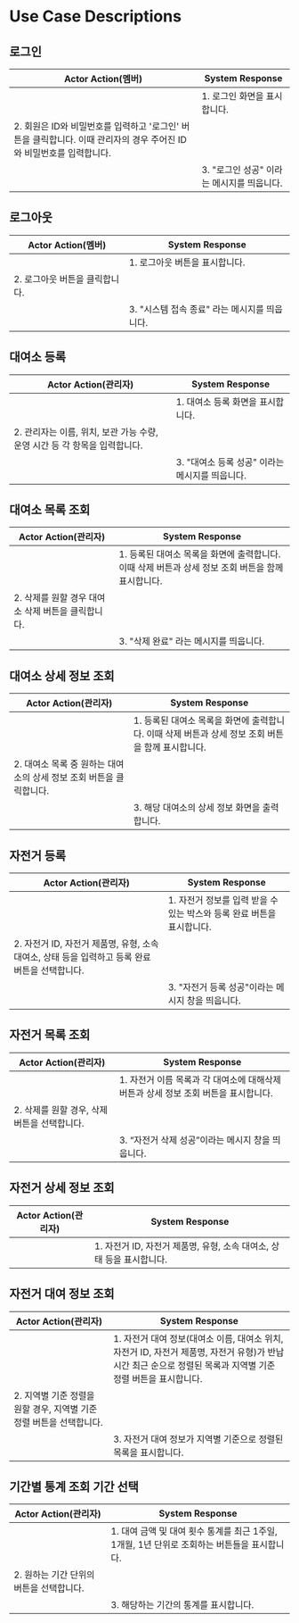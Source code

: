 # Use Case Descriptions

## 로그인

| Actor Action(멤버) | System Response |
| ------------ | --------------- |
| | 1. 로그인 화면을 표시합니다. |
| 2. 회원은 ID와 비밀번호를 입력하고 '로그인' 버튼을 클릭합니다. 이때 관리자의 경우 주어진 ID와 비밀번호를 입력합니다. | |
| | 3. "로그인 성공" 이라는 메시지를 띄웁니다. |


## 로그아웃

| Actor Action(멤버) | System Response |
| ------------ | --------------- |
| | 1. 로그아웃 버튼을 표시합니다. |
| 2. 로그아웃 버튼을 클릭합니다. | |
| | 3. "시스템 접속 종료" 라는 메시지를 띄웁니다. |


## 대여소 등록

| Actor Action(관리자) | System Response |
| ------------ | --------------- |
| | 1. 대여소 등록 화면을 표시합니다. |
| 2. 관리자는 이름, 위치, 보관 가능 수량, 운영 시간 등 각 항목을 입력합니다. | |
| | 3. "대여소 등록 성공" 이라는 메시지를 띄웁니다. |


## 대여소 목록 조회

| Actor Action(관리자) | System Response |
| ------------ | --------------- |
| | 1. 등록된 대여소 목록을 화면에 출력합니다. 이때 삭제 버튼과 상세 정보 조회 버튼을 함께 표시합니다. |
| 2. 삭제를 원할 경우 대여소 삭제 버튼을 클릭합니다.       | |
| | 3. "삭제 완료" 라는 메시지를 띄웁니다. |


## 대여소 상세 정보 조회

| Actor Action(관리자) | System Response |
| ------------ | --------------- |
| | 1. 등록된 대여소 목록을 화면에 출력합니다. 이때 삭제 버튼과 상세 정보 조회 버튼을 함께 표시합니다. |
| 2. 대여소 목록 중 원하는 대여소의 상세 정보 조회 버튼을 클릭합니다. | |
| | 3. 해당 대여소의 상세 정보 화면을 출력합니다. |

## 자전거 등록

| Actor Action(관리자) | System Response |
| ------------ | --------------- |
|              | 1. 자전거 정보를 입력 받을 수 있는 박스와 등록 완료 버튼을 표시합니다. |
| 2. 자전거 ID, 자전거 제품명, 유형, 소속 대여소, 상태 등을 입력하고 등록 완료 버튼을 선택합니다. |              |
|              | 3. "자전거 등록 성공"이라는 메시지 창을 띄웁니다. |

## 자전거 목록 조회

| Actor Action(관리자) | System Response |
| ------------ | --------------- |
|              | 1. 자전거 이름 목록과 각 대여소에 대해삭제 버튼과 상세 정보 조회 버튼을 표시합니다. |
| 2. 삭제를 원할 경우, 삭제 버튼을 선택합니다. |              |
|              | 3. “자전거 삭제 성공”이라는 메시지 창을 띄웁니다. |

## 자전거 상세 정보 조회

| Actor Action(관리자) | System Response |
| ------------ | --------------- |
|              | 1. 자전거 ID, 자전거 제품명, 유형, 소속 대여소, 상태 등을 표시합니다. |

## 자전거 대여 정보 조회

| Actor Action(관리자) | System Response |
| ------------ | --------------- |
|              | 1. 자전거 대여 정보(대여소 이름, 대여소 위치, 자전거 ID, 자전거 제품명, 자전거 유형)가 반납 시간 최근 순으로 정렬된 목록과 지역별 기준 정렬 버튼을 표시합니다.  |
| 2. 지역별 기준 정렬을 원할 경우, 지역별 기준 정렬 버튼을 선택합니다. |              |
|              | 3. 자전거 대여 정보가 지역별 기준으로 정렬된 목록을 표시합니다. |

## 기간별 통계 조회 기간 선택

| Actor Action(관리자) | System Response |
| ------------ | --------------- |
|              | 1. 대여 금액 및 대여 횟수 통계를 최근 1주일, 1개월, 1년 단위로 조회하는 버튼들을 표시합니다.  |
| 2. 원하는 기간 단위의 버튼을 선택합니다. |              |
|              | 3. 해당하는 기간의 통계를 표시합니다. |
